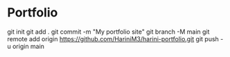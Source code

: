 # Portfolio
git init
git add .
git commit -m "My portfolio site"
git branch -M main
git remote add origin https://github.com/HariniM3/harini-portfolio.git
git push -u origin main


